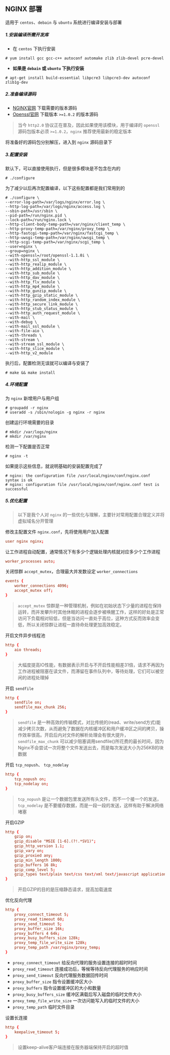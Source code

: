 ## NGINX 部署

适用于 `centos`、`debain` 与 `ubuntu` 系统进行编译安装与部署

##### 1.安装编译所需开发库

- 在 `centos` 下执行安装

```shell
# yum install gcc gcc-c++ autoconf automake zlib zlib-devel pcre-devel
```

- **如果是 `debain` 或 `ubuntu` 下执行安装**

```shell
# apt-get install build-essential libpcre3 libpcre3-dev autoconf zlib1g-dev
```

##### 2.准备编译源码

- [NGINX官网](http://nginx.org/en/download.html) 下载需要的版本源码
- [Openssl官网](https://www.openssl.org/source/) 下载版本 `>=1.0.2` 的版本源码

> 当今 `http2.0` 协议正在普及，因此如果使用该模块，用于编译的 `openssl` 源码包版本必须 `>=1.0.2`，`nginx` 推荐使用最新的稳定版本

将准备好的源码包分别解压，进入到 `nginx` 源码目录下

##### 3.配置安装

默认下，可以直接使用执行，但是很多模块是不包含在内的

```shell
# ./configure
```

为了减少以后再次配置编译，以下这些配置都是我们常用到的

```shell
# ./configure \
--error-log-path=/var/logs/nginx/error.log \
--http-log-path=/var/logs/nginx/access.log \
--sbin-path=/usr/sbin \
--pid-path=/run/nginx.pid \
--lock-path=/run/nginx.lock \
--http-client-body-temp-path=/var/nginx/client_temp \
--http-proxy-temp-path=/var/nginx/proxy_temp \
--http-fastcgi-temp-path=/var/nginx/fastcgi_temp \
--http-uwsgi-temp-path=/var/nginx/uwsgi_temp \
--http-scgi-temp-path=/var/nginx/scgi_temp \
--user=nginx \
--group=nginx \
--with-openssl=/root/openssl-1.1.0i \
--with-http_ssl_module \
--with-http_realip_module \
--with-http_addition_module \
--with-http_sub_module \
--with-http_dav_module \
--with-http_flv_module \
--with-http_mp4_module \
--with-http_gunzip_module \
--with-http_gzip_static_module \
--with-http_random_index_module \
--with-http_secure_link_module \
--with-http_stub_status_module \
--with-http_auth_request_module \
--with-mail \
--with-debug \
--with-mail_ssl_module \
--with-file-aio \
--with-threads \
--with-stream \
--with-stream_ssl_module \
--with-http_slice_module \
--with-http_v2_module
```

执行后，配置检测无误就可以编译与安装了

```shell
# make && make install
```

##### 4.环境配置

为 `nginx` 新增用户与用户组

```shell
# groupadd -r nginx
# useradd -s /sbin/nologin -g nginx -r nginx
```

创建运行环境需要的目录

```shell
# mkdir /var/logs/nginx
# mkdir /var/nginx
```

检测一下配置是否正常

```shell
# nginx -t
```

如果提示这些信息，就说明基础的安装配置完成了

```shell
# nginx: the configuration file /usr/local/nginx/conf/nginx.conf syntax is ok
# nginx: configuration file /usr/local/nginx/conf/nginx.conf test is successful
```

##### 5.优化配置

> 以下是我个人对 `nginx` 的一些优化与理解，主要针对常用配置合理定义并将虚拟域名分开管理

修改主配置文件 `nginx.conf`，先将使用用户加入配置

```conf
user nginx nginx;
```

让工作进程自动配置，通常情况下有多少个逻辑处理内核就对应多少个工作进程

```conf
worker_processes auto;
```

关闭惊群 `accept_mutex`，合理最大并发数设定 `worker_connections`

```conf
events {
	worker_connections 4096;
	accept_mutex off;
}
```

> `accept_mutex` 惊群是一种管理机制，例如在初始状态下少量的进程在保持运转，而并发攀升时其他休眠的进程会逐步被唤醒工作，这样的好处是正常访问下负载相对较低，但是当访问一直处于高位，这种方式反而效率会变低，所以关闭惊群让进程一直待命处理更加高效稳定。

开启文件异步线程池

```conf
http {
    aio threads;
}
```

> 大幅度提高IO性能，有数据表示开启与不开启性能相差31倍，请求不再因为工作进程被阻塞在读文件，而滞留在事件队列中，等待处理，它们可以被空闲的进程处理掉

开启 `sendfile`

```conf
http {
    sendfile on;
    sendfile_max_chunk 256;
}
```

> `sendfile` 是一种高效的传输模式，对比传统的(read、write/send方式)能减少拷贝次数，从而避免了数据在内核缓冲区和用户缓冲区之间的拷贝，操作效率很高。开启后内对文件的解析处理会有很大提升，`sendfile_max_chunk` 可以减少阻塞调用sendfile()所花费的最长时间，因为Nginx不会尝试一次将整个文件发送出去，而是每次发送大小为256KB的块数据

开启 `tcp_nopush`、 `tcp_nodelay`

```conf
http {
	tcp_nopush on;
	tcp_nodelay on;
}
```

> `tcp_nopush` 是让一个数据包里发送所有头文件，而不一个接一个的发送，`tcp_nodelay` 是不要缓存数据，而是一段一段的发送，这样有助于解决网络堵塞

开启GZIP

```conf
http {
	gzip on; 
	gzip_disable "MSIE [1-6].(?!.*SV1)";
	gzip_http_version 1.1;
	gzip_vary on;
	gzip_proxied any;
	gzip_min_length 1000;
	gzip_buffers 16 8k;
	gzip_comp_level 5;
	gzip_types text/plain text/css text/xml text/javascript application/json application/x-javascript application/xml application/xml+rss;
}
```

> 开启GZIP的目的是压缩静态请求，提高加载速度

优化反向代理

```conf
http {
	proxy_connect_timeout 5;
	proxy_read_timeout 60;
	proxy_send_timeout 5;
	proxy_buffer_size 16k;
	proxy_buffers 4 64k;
	proxy_busy_buffers_size 128k;
	proxy_temp_file_write_size 128k;
	proxy_temp_path /var/nginx/proxy_temp;
}
```

- `proxy_connect_timeout` 给反向代理的服务设置连接的超时时间
- `proxy_read_timeout` 连接成功后，等候等待反向代理服务的响应时间
- `proxy_send_timeout` 反向代理服务数据回传时间
- `proxy_buffer_size`  指令设置缓冲区大小
- `proxy_buffers` 指令设置缓冲区的大小和数量
- `proxy_busy_buffers_size` 缓冲区满载后写入磁盘的临时文件大小
- `proxy_temp_file_write_size` 一次访问能写入的临时文件的大小
- `proxy_temp_path` 临时文件目录

设置长连接

```conf
http {
    keepalive_timeout 5;
}
```

> 设置keep-alive客户端连接在服务器端保持开启的超时值